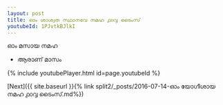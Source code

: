 ```yaml
---
layout: post
title: ഓം ശാശ്വത സ്ഥാനവേ നമഹ ൧൦൮ ടൈംസ്
youtubeId: 1PJvtkBJlkI
---
```

 
 
 ഓം മസായ നമഹ 
 
 -  ആരാണ് മാസം 
 
  
 
  
 
 
 
 
 
 


{% include youtubePlayer.html id=page.youtubeId %}
 
[Next]({{ site.baseurl }}{% link  split2/_posts/2016-07-14-ഓം യോഗീശായ നമഹ ൧൦൮ ടൈംസ്.md%})
 

